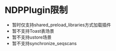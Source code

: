 # NDPPlugin限制

- 暂时仅支持shared_preload_libraries方式加载插件
- 暂不支持Toast表场景
- 暂不支持ustore场景
- 暂不支持synchronize_seqscans